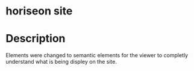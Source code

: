 # horiseon site

# Description
Elements were changed to semantic elements for the viewer to completly understand what is being displey on the site.